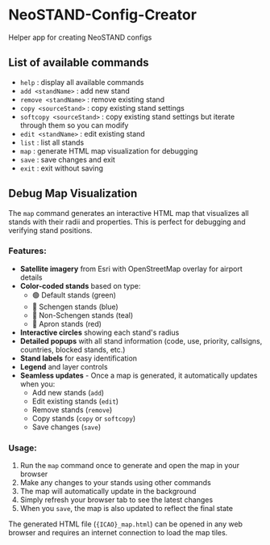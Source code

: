 # NeoSTAND-Config-Creator
Helper app for creating NeoSTAND configs

## List of available commands
- `help` : display all available commands
- `add <standName>` : add new stand
- `remove <standName>` : remove existing stand
- `copy <sourceStand>` : copy existing stand settings
- `softcopy <sourceStand>` : copy existing stand settings but iterate through them so you can modify
- `edit <standName>` : edit existing stand
- `list` : list all stands
- `map` : generate HTML map visualization for debugging
- `save` : save changes and exit
- `exit` : exit without saving

## Debug Map Visualization

The `map` command generates an interactive HTML map that visualizes all stands with their radii and properties. This is perfect for debugging and verifying stand positions.

### Features:
- **Satellite imagery** from Esri with OpenStreetMap overlay for airport details
- **Color-coded stands** based on type:
  - 🟢 Default stands (green)
  - 🔵 Schengen stands (blue) 
  - 🔵 Non-Schengen stands (teal)
  - 🔴 Apron stands (red)
- **Interactive circles** showing each stand's radius
- **Detailed popups** with all stand information (code, use, priority, callsigns, countries, blocked stands, etc.)
- **Stand labels** for easy identification
- **Legend** and layer controls
- **Seamless updates** - Once a map is generated, it automatically updates when you:
  - Add new stands (`add`)
  - Edit existing stands (`edit`)
  - Remove stands (`remove`)
  - Copy stands (`copy` or `softcopy`)
  - Save changes (`save`)

### Usage:
1. Run the `map` command once to generate and open the map in your browser
2. Make any changes to your stands using other commands
3. The map will automatically update in the background
4. Simply refresh your browser tab to see the latest changes
5. When you `save`, the map is also updated to reflect the final state

The generated HTML file (`{ICAO}_map.html`) can be opened in any web browser and requires an internet connection to load the map tiles.